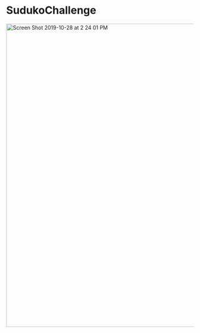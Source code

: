 # SudukoChallenge

<img width="816" alt="Screen Shot 2019-10-28 at 2 24 01 PM" src="https://user-images.githubusercontent.com/46384968/67715048-b2167800-f98e-11e9-8e9a-815e117be014.png">
